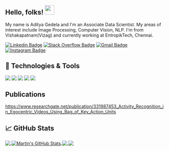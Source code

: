 ## Hello, folks! <img src="https://raw.githubusercontent.com/MartinHeinz/MartinHeinz/master/wave.gif" width="30px">

My name is Aditya Gedela and I'm an Associate Data Scientist. My areas of interest include Image Processing, Computer Vision, NLP. I'm from Vishakapatnam(Vizag) and currently working at EntropikTech, Chennai.

[![Linkedin Badge](https://img.shields.io/badge/-blue?style=social&logo=Linkedin&logoColor=blue&link=https://www.linkedin.com/in/aditya-gedela-3324ba110/)](https://www.linkedin.com/in/aditya-gedela-3324ba110/)
[![Stack Overflow Badge](https://img.shields.io/badge/-c14438?style=social&logo=Stackoverflow&logoColor=red&link=https://stackoverflow.com/users/6914888/aditya)](https://stackoverflow.com/users/6914888/aditya)
[![Gmail Badge](https://img.shields.io/badge/-c14438?style=social&logo=Gmail&logoColor=red&link=mailto:aditya.g15@iiits.in)](mailto::aditya.g15@iiits.in)
[![Instagram Badge](https://img.shields.io/badge/-blue?style=social&logo=Instagram&logoColor=black&link=https://www.instagram.com/gedelaaditya/)](https://www.instagram.com/gedelaaditya/)

## 🔧 Technologies & Tools
![](https://img.shields.io/badge/OS-Linux-informational?style=flat&logo=linux&logoColor=white&color=2bbc8a)
![](https://img.shields.io/badge/Editor-Visual_Studio-informational?style=flat&logo=visual-studio&logoColor=white&color=2bbc8a)
![](https://img.shields.io/badge/Code-Python-informational?style=flat&logo=python&logoColor=white&color=2bbc8a)
![](https://img.shields.io/badge/Tools-Tensorflow-informational?style=flat&logo=tensorflow&logoColor=white&color=2bbc8a)
![](https://img.shields.io/badge/Tools-Keras-informational?style=flat&logo=keras&logoColor=white&color=2bbc8a)

## Publications
https://www.researchgate.net/publication/331987453_Activity_Recognition_in_Egocentric_Videos_Using_Bag_of_Key_Action_Units

## &#x1f4c8; GitHub Stats

<a href="https://github.com/aditya7874/aditya7874">
  <img align="center" src="https://github-readme-stats.vercel.app/api/top-langs/?username=aditya7874&hide=java,html,tex&title_color=ffffff&text_color=c9cacc&icon_color=2bbc8a&bg_color=1d1f21&langs_count=3" />
</a>
<a href="https://github.com/aditya7874/aditya7874">
  <img align="center" src="https://github-readme-stats.vercel.app/api?username=aditya7874&show_icons=true&line_height=27&count_private=true&title_color=ffffff&text_color=c9cacc&icon_color=2bbc8a&bg_color=1d1f21" alt="Martin's GitHub Stats" />
</a>

<a href="https://github.com/aditya7874/Activity-Recognition-in-Egocentric-Videos">
  <img align="center" src="https://github-readme-stats.vercel.app/api/pin/?username=aditya7874&repo=Activity-Recognition-in-Egocentric-Videos&title_color=ffffff&text_color=c9cacc&icon_color=2bbc8a&bg_color=1d1f21" />
</a>

<a href="https://github.com/aditya7874/Hand-Gesture-Recognition">
  <img align="center" src="https://github-readme-stats.vercel.app/api/pin/?username=aditya7874&repo=Hand-Gesture-Recognition&title_color=ffffff&text_color=c9cacc&icon_color=2bbc8a&bg_color=1d1f21" />
</a>

<!--
**aditya7874/aditya7874** is a ✨ _special_ ✨ repository because its `README.md` (this file) appears on your GitHub profile.

Here are some ideas to get you started:

- 🔭 I’m currently working on ...
- 🌱 I’m currently learning ...
- 👯 I’m looking to collaborate on ...
- 🤔 I’m looking for help with ...
- 💬 Ask me about ...
- 📫 How to reach me: ...
- 😄 Pronouns: ...
- ⚡ Fun fact: ...
-->

